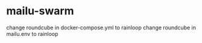 # mailu-swarm

change roundcube in docker-compose.yml to rainloop
change roundcube in mailu.env to rainloop

